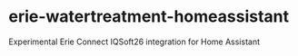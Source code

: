 # erie-watertreatment-homeassistant
Experimental Erie Connect IQSoft26 integration for Home Assistant
